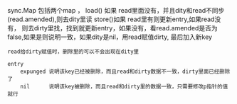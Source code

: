 
sync.Map 包括两个map ，
    load() 如果 read里面没有，并且dity和read不同步(read.amended),则去dity里读
    store()如果 read里有则更新entry,如果read没有， 则去dirty里找，找到就更新entry，如果没有，看read.amended是否为false,如果是则说明一致，如果dity是nil，用read赋值dirty, 最后加入新key

    read给dirty赋值时，删除里的可以不会出现在dity里
    
    entry
        expunged 说明该key已经被删除，而且read和dirty数据不一致，dirty里面已经删除了
        nil      说明该key被删除，而且read和dirty里的数据一致，只需要修改p指针的值就行
    




